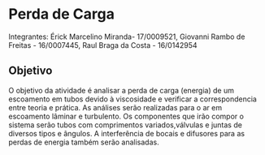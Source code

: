 # Perda de Carga
Integrantes: Érick Marcelino Miranda- 17/0009521, Giovanni Rambo de Freitas - 16/0007445, Raul Braga da Costa - 16/0142954

## Objetivo
O objetivo da atividade é analisar a perda de carga (energia) de um escoamento em tubos devido à viscosidade e verificar a correspondencia entre teoria e prática.
As análises serão realizadas para o ar em escoamento lâminar e turbulento. Os componentes que irão compor o sistema serão tubos com comprimentos variados,válvulas e juntas de diversos tipos e ângulos. A interferência de bocais e difusores para as perdas de energia também serão analisadas.
